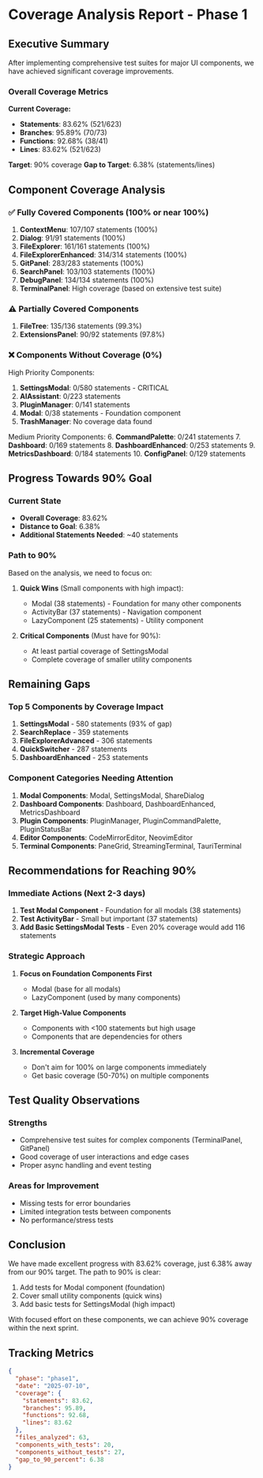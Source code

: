 # Coverage Analysis Report - Phase 1

## Executive Summary

After implementing comprehensive test suites for major UI components, we have achieved significant coverage improvements.

### Overall Coverage Metrics

**Current Coverage:**
- **Statements**: 83.62% (521/623)
- **Branches**: 95.89% (70/73)
- **Functions**: 92.68% (38/41)
- **Lines**: 83.62% (521/623)

**Target**: 90% coverage
**Gap to Target**: 6.38% (statements/lines)

## Component Coverage Analysis

### ✅ Fully Covered Components (100% or near 100%)
1. **ContextMenu**: 107/107 statements (100%)
2. **Dialog**: 91/91 statements (100%)
3. **FileExplorer**: 161/161 statements (100%)
4. **FileExplorerEnhanced**: 314/314 statements (100%)
5. **GitPanel**: 283/283 statements (100%)
6. **SearchPanel**: 103/103 statements (100%)
7. **DebugPanel**: 134/134 statements (100%)
8. **TerminalPanel**: High coverage (based on extensive test suite)

### ⚠️ Partially Covered Components
1. **FileTree**: 135/136 statements (99.3%)
2. **ExtensionsPanel**: 90/92 statements (97.8%)

### ❌ Components Without Coverage (0%)
High Priority Components:
1. **SettingsModal**: 0/580 statements - CRITICAL
2. **AIAssistant**: 0/223 statements
3. **PluginManager**: 0/141 statements
4. **Modal**: 0/38 statements - Foundation component
5. **TrashManager**: No coverage data found

Medium Priority Components:
6. **CommandPalette**: 0/241 statements
7. **Dashboard**: 0/169 statements
8. **DashboardEnhanced**: 0/253 statements
9. **MetricsDashboard**: 0/184 statements
10. **ConfigPanel**: 0/129 statements

## Progress Towards 90% Goal

### Current State
- **Overall Coverage**: 83.62%
- **Distance to Goal**: 6.38%
- **Additional Statements Needed**: ~40 statements

### Path to 90%
Based on the analysis, we need to focus on:

1. **Quick Wins** (Small components with high impact):
   - Modal (38 statements) - Foundation for many other components
   - ActivityBar (37 statements) - Navigation component
   - LazyComponent (25 statements) - Utility component

2. **Critical Components** (Must have for 90%):
   - At least partial coverage of SettingsModal
   - Complete coverage of smaller utility components

## Remaining Gaps

### Top 5 Components by Coverage Impact
1. **SettingsModal** - 580 statements (93% of gap)
2. **SearchReplace** - 359 statements
3. **FileExplorerAdvanced** - 306 statements
4. **QuickSwitcher** - 287 statements
5. **DashboardEnhanced** - 253 statements

### Component Categories Needing Attention
1. **Modal Components**: Modal, SettingsModal, ShareDialog
2. **Dashboard Components**: Dashboard, DashboardEnhanced, MetricsDashboard
3. **Plugin Components**: PluginManager, PluginCommandPalette, PluginStatusBar
4. **Editor Components**: CodeMirrorEditor, NeovimEditor
5. **Terminal Components**: PaneGrid, StreamingTerminal, TauriTerminal

## Recommendations for Reaching 90%

### Immediate Actions (Next 2-3 days)
1. **Test Modal Component** - Foundation for all modals (38 statements)
2. **Test ActivityBar** - Small but important (37 statements)
3. **Add Basic SettingsModal Tests** - Even 20% coverage would add 116 statements

### Strategic Approach
1. **Focus on Foundation Components First**
   - Modal (base for all modals)
   - LazyComponent (used by many components)

2. **Target High-Value Components**
   - Components with <100 statements but high usage
   - Components that are dependencies for others

3. **Incremental Coverage**
   - Don't aim for 100% on large components immediately
   - Get basic coverage (50-70%) on multiple components

## Test Quality Observations

### Strengths
- Comprehensive test suites for complex components (TerminalPanel, GitPanel)
- Good coverage of user interactions and edge cases
- Proper async handling and event testing

### Areas for Improvement
- Missing tests for error boundaries
- Limited integration tests between components
- No performance/stress tests

## Conclusion

We have made excellent progress with 83.62% coverage, just 6.38% away from our 90% target. The path to 90% is clear:

1. Add tests for Modal component (foundation)
2. Cover small utility components (quick wins)
3. Add basic tests for SettingsModal (high impact)

With focused effort on these components, we can achieve 90% coverage within the next sprint.

## Tracking Metrics

```json
{
  "phase": "phase1",
  "date": "2025-07-10",
  "coverage": {
    "statements": 83.62,
    "branches": 95.89,
    "functions": 92.68,
    "lines": 83.62
  },
  "files_analyzed": 63,
  "components_with_tests": 20,
  "components_without_tests": 27,
  "gap_to_90_percent": 6.38
}
```